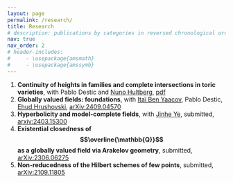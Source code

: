 ```yaml
---
layout: page
permalink: /research/
title: Research
# description: publications by categories in reversed chronological order. generated by jekyll-scholar.
nav: true
nav_order: 2
# header-includes:
#     - \usepackage{amsmath}
#     - \usepackage{amssymb}
---
```


1. **Continuity of heights in families and complete intersections in toric varieties**, with Pablo Destic and [Nuno Hultberg](https://sites.google.com/view/nuno-hultberg/home), [pdf](/assets/pdf/Continuity_of_heights_in_families_2024_10_08.pdf)
1. **Globally valued fields: foundations**, with [Itaï Ben Yaacov](https://math.univ-lyon1.fr/~begnac/), Pablo Destic, [Ehud Hrushovski](https://www.maths.ox.ac.uk/people/ehud.hrushovski), [arXiv:2409.04570](https://arxiv.org/abs/2409.04570)
1. **Hyperbolicity and model-complete fields**, with [Jinhe Ye](https://sites.google.com/view/vincentye/home?authuser=0), submitted, [arxiv:2403.15300](https://arxiv.org/abs/2403.15300)
1. **Existential closedness of $$\overline{\mathbb{Q}}$$ as a globally valued field via Arakelov geometry**, submitted, [arXiv:2306.06275](https://arxiv.org/abs/2306.06275)
1. **Non-reducedness of the Hilbert schemes of few points**, submitted, [arXiv:2109.11805](https://arxiv.org/abs/2109.11805)

